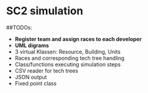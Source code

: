 # SC2 simulation



##TODOs:
* **Register team and assign races to each developer**
* **UML digrams**
* 3 virtual Klassen: Resource, Building, Units
* Races and corresponding tech tree handling
* Class/functions executing simulation steps
* CSV reader for tech trees
* JSON output
* Fixed point class